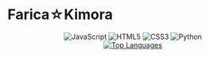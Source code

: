  <h1>Farica☆Kimora</h1>
<div align="center">
  <img alt="JavaScript" src="https://img.shields.io/badge/javascript%20-%23323330.svg?&style=for-the-badge&logo=javascript&logoColor=black&color=white"/>
  <img alt="HTML5" src="https://img.shields.io/badge/html5%20-%23323330.svg?&style=for-the-badge&logo=html5&logoColor=black&color=white"/>
  <img alt="CSS3" src="https://img.shields.io/badge/css3%20-%23323330.svg?&style=for-the-badge&logo=css3&logoColor=black&color=white"/>
  <img alt="Python" src="https://img.shields.io/badge/python%20-%23323330.svg?&style=for-the-badge&logo=python&logoColor=black&color=white"/>
</div>
<div align="center">
    <a href="https://github.com/farica-kimora/github-readme-stats">
        <img src="https://github-readme-stats.vercel.app/api/top-langs/?username=Farica-Kimora&layout=pie"
            alt="Top Languages">
    </a>
</div>

